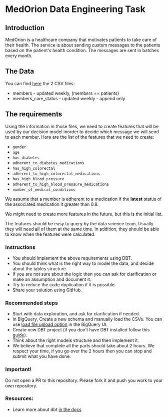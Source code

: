 # MedOrion Data Engineering Task

## Introduction
MedOrion is a healthcare company that motivates patients to take care of their health. 
The service is about sending custom messages to the patients based on the patient's health condition. 
The messages are sent in batches every month.

## The Data 
You can find [here](./seeds) the 2 CSV files:
- members - updated weekly, (members == patients) 
- members_care_status - updated weekly - append only


## The requirements
Using the information in those files, we need to create features that will be used by our decision model inorder to decide which message we will send to each member.
Here are the list of the features that we need to create:
- `gender`
- `age`
- `has_diabetes`
- `adherent_to_diabetes_medications`
- `has_high_colorectal`
- `adherent_to_high_colorectal_medications`
- `has_high_blood_pressure`
- `adherent_to_high_blood_pressure_medications`
- `number_of_medical_conditions`

We assume that a member is adherent to a medication if the **latest** status of the associated medication it greater than 0.8. 

We might need to create more features in the future, but this is the initial list.

The features should be easy to query by the data science team. Usually they will need all of them at the same time. In addition, they should be able to know when the features were calculated.
 

### Instructions
- You should implement the above requirements using DBT.
- You should think what is the right way to model the data, and decide about the tables structure.
- If you are not sure about the logic then you can ask for clarification or make an assumption and document it.
- Try to reduce the code duplication if it is possible.
- Share your solution using GitHub. 

### Recommended steps
- Start with data exploration, and ask for clarification if needed.
- In BigQuery, Create a new schema and manually load the CSVs. You can use [load file upload option](https://cloud.google.com/bigquery/docs/batch-loading-data#loading_data_from_local_files) in the BigQuery UI.
- Create new DBT project (if you don't have DBT installed follow this [guide](https://docs.getdbt.com/docs/core/pip-install)).
- Think about the right models structure and then implement it.  
- We believe that complete all the parts should take about 2 hours. We respect your time, if you go over the 2 hours then you can stop and submit what you have done.


### Important!
Do not open a PR to this repository. Please fork it and push you work to your own repository.


### Resources:
- Learn more about dbt [in the docs](https://docs.getdbt.com/docs/introduction)